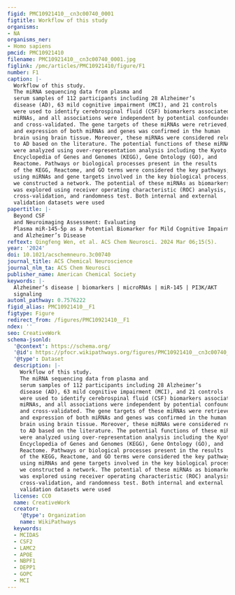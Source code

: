 ```yaml
---
figid: PMC10921410__cn3c00740_0001
figtitle: Workflow of this study
organisms:
- NA
organisms_ner:
- Homo sapiens
pmcid: PMC10921410
filename: PMC10921410__cn3c00740_0001.jpg
figlink: /pmc/articles/PMC10921410/figure/F1
number: F1
caption: |-
  Workflow of this study.
  The miRNA sequencing data from plasma and
  serum samples of 112 participants including 28 Alzheimer’s
  disease (AD), 63 mild cognitive impairment (MCI), and 21 controls
  were used to identify cerebrospinal fluid (CSF) biomarkers associated
  miRNAs, and all associations were independent by potential confounders
  and cross-validated. The gene targets of these miRNAs were retrieved,
  and expression of both miRNAs and genes was confirmed in the human
  brain using brain tissue. Moreover, these miRNAs were considered relevant
  to AD based on the literature. The potential functions of these miRNAs
  were analyzed using over-representation analysis including the Kyoto
  Encyclopedia of Genes and Genomes (KEGG), Gene Ontology (GO), and
  Reactome. Pathways or biological processes present in the results
  of the KEGG, Reactome, and GO terms were considered the key pathways;
  using miRNAs and gene targets involved in the key biological process,
  we constructed a network. The potential of these miRNAs as biomarkers
  was explored using receiver operating characteristic (ROC) analysis,
  cross-validation, and randomness test. Both internal and external
  validation datasets were used
papertitle: |-
  Beyond CSF
  and Neuroimaging Assessment: Evaluating
  Plasma miR-145-5p as a Potential Biomarker for Mild Cognitive Impairment
  and Alzheimer’s Disease
reftext: Qingfeng Wen, et al. ACS Chem Neurosci. 2024 Mar 06;15(5).
year: '2024'
doi: 10.1021/acschemneuro.3c00740
journal_title: ACS Chemical Neuroscience
journal_nlm_ta: ACS Chem Neurosci
publisher_name: American Chemical Society
keywords: |-
  Alzheimer’s disease | biomarkers | microRNAs | miR-145 | PI3K/AKT
  signaling
automl_pathway: 0.7576222
figid_alias: PMC10921410__F1
figtype: Figure
redirect_from: /figures/PMC10921410__F1
ndex: ''
seo: CreativeWork
schema-jsonld:
  '@context': https://schema.org/
  '@id': https://pfocr.wikipathways.org/figures/PMC10921410__cn3c00740_0001.html
  '@type': Dataset
  description: |-
    Workflow of this study.
    The miRNA sequencing data from plasma and
    serum samples of 112 participants including 28 Alzheimer’s
    disease (AD), 63 mild cognitive impairment (MCI), and 21 controls
    were used to identify cerebrospinal fluid (CSF) biomarkers associated
    miRNAs, and all associations were independent by potential confounders
    and cross-validated. The gene targets of these miRNAs were retrieved,
    and expression of both miRNAs and genes was confirmed in the human
    brain using brain tissue. Moreover, these miRNAs were considered relevant
    to AD based on the literature. The potential functions of these miRNAs
    were analyzed using over-representation analysis including the Kyoto
    Encyclopedia of Genes and Genomes (KEGG), Gene Ontology (GO), and
    Reactome. Pathways or biological processes present in the results
    of the KEGG, Reactome, and GO terms were considered the key pathways;
    using miRNAs and gene targets involved in the key biological process,
    we constructed a network. The potential of these miRNAs as biomarkers
    was explored using receiver operating characteristic (ROC) analysis,
    cross-validation, and randomness test. Both internal and external
    validation datasets were used
  license: CC0
  name: CreativeWork
  creator:
    '@type': Organization
    name: WikiPathways
  keywords:
  - MCIDAS
  - CSF2
  - LAMC2
  - APOE
  - NBPF1
  - DEPP1
  - GOPC
  - MCI
---
```

